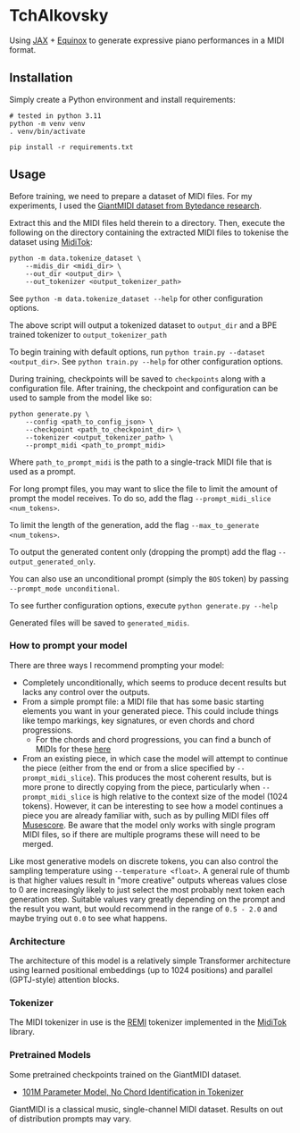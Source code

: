 # TchAIkovsky
Using [JAX](https://github.com/google/jax) +
[Equinox](https://github.com/patrick-kidger/equinox) to generate expressive
piano performances in a MIDI format.

## Installation

Simply create a Python environment and install requirements:
```shell
# tested in python 3.11
python -m venv venv
. venv/bin/activate

pip install -r requirements.txt
```

## Usage

Before training, we need to prepare a dataset of MIDI files. For my
experiments, I used the [GiantMIDI dataset from Bytedance
research](https://github.com/bytedance/GiantMIDI-Piano/blob/master/disclaimer.md).

Extract this and the MIDI files held therein to a directory. Then, execute the
following on the directory containing the extracted MIDI files to tokenise the
dataset using [MidiTok](https://github.com/Natooz/MidiTok):
```shell
python -m data.tokenize_dataset \
    --midis_dir <midi_dir> \
    --out_dir <output_dir> \
    --out_tokenizer <output_tokenizer_path>
```
See `python -m data.tokenize_dataset --help` for other configuration options.

The above script will output a tokenized dataset to `output_dir` and a BPE
trained tokenizer to `output_tokenizer_path`

To begin training with default options, run `python train.py --dataset
<output_dir>`. See `python train.py --help` for other configuration options.

During training, checkpoints will be saved to `checkpoints` along with a
configuration file. After training, the checkpoint and configuration can be
used to sample from the model like so:

```shell
python generate.py \
    --config <path_to_config_json> \
    --checkpoint <path_to_checkpoint_dir> \
    --tokenizer <output_tokenizer_path> \
    --prompt_midi <path_to_prompt_midi>
```
Where `path_to_prompt_midi` is the path to a single-track MIDI file that is
used as a prompt.

For long prompt files, you may want to slice the file to limit the amount of
prompt the model receives. To do so, add the flag `--prompt_midi_slice
<num_tokens>`.

To limit the length of the generation, add the flag `--max_to_generate
<num_tokens>`.

To output the generated content only (dropping the prompt) add the flag
`--output_generated_only`.

You can also use an unconditional prompt (simply the `BOS` token) by passing
`--prompt_mode unconditional`.

To see further configuration options, execute `python generate.py --help`

Generated files will be saved to `generated_midis`.

### How to prompt your model

There are three ways I recommend prompting your model:
- Completely unconditionally, which seems to produce decent results but lacks
  any control over the outputs.
- From a simple prompt file: a MIDI file that has some basic starting elements
  you want in your generated piece. This could include things like tempo
  markings, key signatures, or even chords and chord progressions.
    - For the chords and chord progressions, you can find a bunch of MIDIs for
      these [here](https://github.com/ldrolez/free-midi-chords)
- From an existing piece, in which case the model will attempt to continue the
  piece (either from the end or from a slice specified by
  `--prompt_midi_slice`). This produces the most coherent results, but is more
  prone to directly copying from the piece, particularly when
  `--prompt_midi_slice` is high relative to the context size of the model (1024
  tokens). However, it can be interesting to see how a model continues a piece
  you are already familiar with, such as by pulling MIDI files off
  [Musescore](https://musescore.com). Be aware that the model only works with
  single program MIDI files, so if there are multiple programs these will need
  to be merged.

Like most generative models on discrete tokens, you can also control the
sampling temperature using `--temperature <float>`. A general rule of thumb is
that higher values result in "more creative" outputs whereas values close to 0
are increasingly likely to just select the most probably next token each
generation step. Suitable values vary greatly depending on the prompt and the
result you want, but would recommend in the range of `0.5 - 2.0` and maybe
trying out `0.0` to see what happens.

### Architecture

The architecture of this model is a relatively simple Transformer architecture
using learned positional embeddings (up to 1024 positions) and parallel
(GPTJ-style) attention blocks.

### Tokenizer

The MIDI tokenizer in use is the [REMI](https://dl.acm.org/doi/10.1145/3394171.3413671) tokenizer implemented in the [MidiTok](https://github.com/Natooz/MidiTok) library.

### Pretrained Models

Some pretrained checkpoints trained on the GiantMIDI dataset.
- [101M Parameter Model, No Chord Identification in Tokenizer](https://drive.google.com/drive/folders/1RnoJFdwBQazTxQOmtTSGQpyt2ooE4x3a?usp=drive_link)

GiantMIDI is a classical music, single-channel MIDI dataset. Results on out of
distribution prompts may vary.
